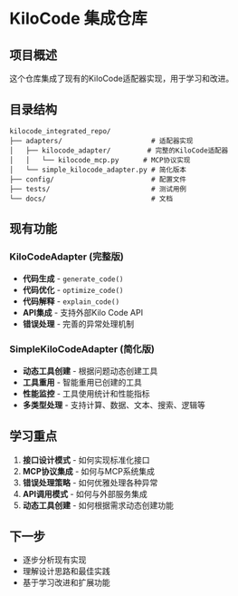 # KiloCode 集成仓库

## 项目概述

这个仓库集成了现有的KiloCode适配器实现，用于学习和改进。

## 目录结构

```
kilocode_integrated_repo/
├── adapters/                      # 适配器实现
│   ├── kilocode_adapter/         # 完整的KiloCode适配器
│   │   └── kilocode_mcp.py      # MCP协议实现
│   └── simple_kilocode_adapter.py # 简化版本
├── config/                        # 配置文件
├── tests/                         # 测试用例
└── docs/                          # 文档
```

## 现有功能

### KiloCodeAdapter (完整版)
- **代码生成** - `generate_code()`
- **代码优化** - `optimize_code()`  
- **代码解释** - `explain_code()`
- **API集成** - 支持外部Kilo Code API
- **错误处理** - 完善的异常处理机制

### SimpleKiloCodeAdapter (简化版)
- **动态工具创建** - 根据问题动态创建工具
- **工具重用** - 智能重用已创建的工具
- **性能监控** - 工具使用统计和性能指标
- **多类型处理** - 支持计算、数据、文本、搜索、逻辑等

## 学习重点

1. **接口设计模式** - 如何实现标准化接口
2. **MCP协议集成** - 如何与MCP系统集成
3. **错误处理策略** - 如何优雅处理各种异常
4. **API调用模式** - 如何与外部服务集成
5. **动态工具创建** - 如何根据需求动态创建功能

## 下一步

- 逐步分析现有实现
- 理解设计思路和最佳实践
- 基于学习改进和扩展功能

